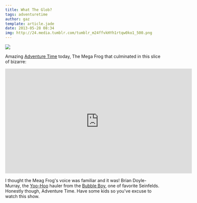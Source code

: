 ```yaml
---
title: What The Glob?
tags: adventuretime
author: gaz
template: article.jade
date: 2013-05-28 08:34
img: http://24.media.tumblr.com/tumblr_m24ffvkHYh1rtqw0ko1_500.png
---
```


<div class='middle'>
<img src= 'http://24.media.tumblr.com/tumblr_m24ffvkHYh1rtqw0ko1_500.png' >
</div>


Amazing [Adventure Time](http://adventuretime.wikia.com/wiki/Adventure_Time_with_Finn_and_Jake_Wiki) today, The Mega Frog that culminated in this slice of bizarre:

<iframe width="600" height="337" src="http://www.youtube.com/embed/fUwhzIaTG4o" frameborder="0" allowfullscreen></iframe>

I thought the Meag Frog's voice was familiar and it was! Brian Doyle-Murray, the [Yoo-Hoo](http://www.drinkyoo-hoo.com/) 
 hauler from the [Bubble Boy](http://www.youtube.com/watch?v=_SULQSL4Cd0), one of favorite Seinfelds. Honestly though, Adventure Time. Have some kids so you've excuse to watch this show.
